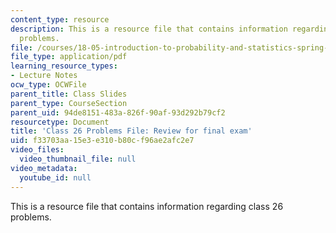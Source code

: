 ```yaml
---
content_type: resource
description: This is a resource file that contains information regarding class 26
  problems.
file: /courses/18-05-introduction-to-probability-and-statistics-spring-2014/f33703aa15e3e310b80cf96ae2afc2e7_MIT18_05S14_class26-prob.pdf
file_type: application/pdf
learning_resource_types:
- Lecture Notes
ocw_type: OCWFile
parent_title: Class Slides
parent_type: CourseSection
parent_uid: 94de8151-483a-826f-90af-93d292b79cf2
resourcetype: Document
title: 'Class 26 Problems File: Review for final exam'
uid: f33703aa-15e3-e310-b80c-f96ae2afc2e7
video_files:
  video_thumbnail_file: null
video_metadata:
  youtube_id: null
---
```

This is a resource file that contains information regarding class 26 problems.

